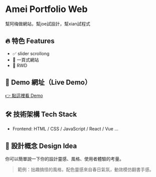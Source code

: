 # Amei Portfolio Web

幫阿梅做網站，幫joe試設計，幫xian試程式


## 🔥 特色 Features
- ✅ slider scrollong
- 🎨 一頁式網站
- 📱 RWD 


## 🚀 Demo 網址（Live Demo）
[👉 點這裡看 Demo](https://www.youtube.com/watch?v=OFhMGhvW_5I)


## 🛠️ 技術架構 Tech Stack
- Frontend: HTML / CSS / JavaScript / React / Vue ...
 

## 📐 設計概念 Design Idea
你可以簡單說一下你的設計靈感、風格、使用者體驗的考量。
> 範例：拙趣搞怪的風格，配色靈感來自春日氣氛，動效模仿翻書手感。

